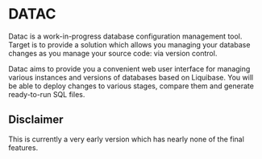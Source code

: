 # DATAC

Datac is a work-in-progress database configuration management tool. Target is to provide a solution which allows you managing your database changes as you manage your source code: via version control.

Datac aims to provide you a convenient web user interface for managing various instances and versions of databases based on Liquibase. You will be able to deploy changes to various stages, compare them and generate ready-to-run SQL files. 

## Disclaimer

This is currently a very early version which has nearly none of the final features.